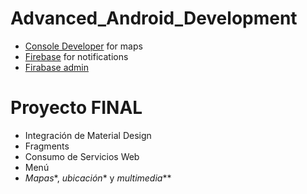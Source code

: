 # Advanced_Android_Development

* [Console Developer](https://console.developers.google.com/?pli=1) for maps
* [Firebase](https://firebase.google.com/) for notifications
* [Firabase admin](https://firebase.google.com/docs/admin/setup?hl=es-419)

# Proyecto FINAL

* Integración de Material Design
* Fragments
* Consumo de Servicios Web
* Menú
* *Mapas**, *ubicación** y *multimedia***
